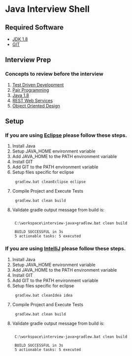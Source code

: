 # Java Interview Shell
## Required Software
* [JDK 1.8](http://www.oracle.com/technetwork/java/javase/downloads/jdk8-downloads-2133151.html)
* [GIT](https://git-scm.com/downloads)

## Interview Prep
### Concepts to review before the interview
1. [Test Driven Development](http://butunclebob.com/ArticleS.UncleBob.TheThreeRulesOfTdd)
2. [Pair Programming](https://www.thoughtworks.com/insights/blog/effective-navigation-in-pair-programming)
3. [Java 1.8](http://www.oracle.com/technetwork/java/javase/8-whats-new-2157071.html)
4. [REST Web Services](https://www.thoughtworks.com/insights/blog/rest-api-design-resource-modeling)
5. [Object Oriented Design](http://butunclebob.com/ArticleS.UncleBob.PrinciplesOfOod)

## Setup
### If you are using [Eclipse](http://www.eclipse.org/downloads/packages/eclipse-ide-java-developers/neonr) please follow these steps.

1. Install Java
2. Setup JAVA_HOME environment variable
3. Add JAVA_HOME to the PATH environment variable
4. Install GIT
5. Add GIT to the PATH environment variable
6. Setup files specific for eclipse
   <pre>
    <code>gradlew.bat cleanEclipse eclipse</code>
   </pre>
7. Compile Project and Execute Tests
   <pre>
    <code>gradlew.bat clean build</code>
   </pre>
8. Validate gradle output message from build is:
   <pre>
   <code>
    C:\workspace\interview-java>gradlew.bat clean build
    
    BUILD SUCCESSFUL in 3s
    5 actionable tasks: 5 executed</code>
   </pre>
   
### If you are using [IntelliJ](https://www.jetbrains.com/idea/) please follow these steps.

1. Install Java
2. Setup JAVA_HOME environment variable
3. Add JAVA_HOME to the PATH environment variable
4. Install GIT
5. Add GIT to the PATH environment variable
6. Setup files specific for eclipse
   <pre>
    <code>gradlew.bat cleanIdea idea</code>
   </pre>
7. Compile Project and Execute Tests
   <pre>
    <code>gradlew.bat clean build</code>
   </pre>
8. Validate gradle output message from build is:
   <pre>
   <code>
    C:\workspace\interview-java>gradlew.bat clean build
    
    BUILD SUCCESSFUL in 3s
    5 actionable tasks: 5 executed</code>
   </pre>